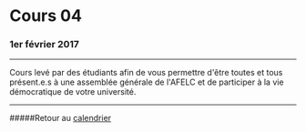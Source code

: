 # Cours 04 
### 1er février 2017
-----

Cours levé par des étudiants afin de vous permettre d'être toutes et tous présent.e.s à une assemblée générale de l'AFELC et de participer à la vie démocratique de votre université.

-----

#####Retour au [calendrier](/calendrier.md)
